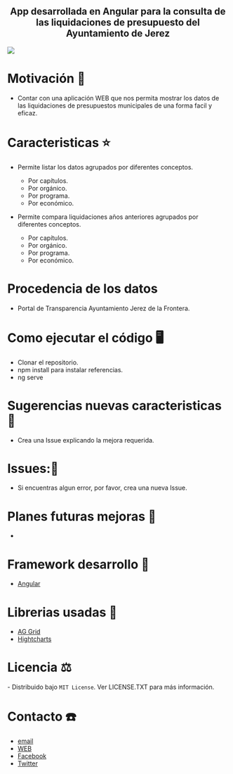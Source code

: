 <h2 style ="text-align: center"> App desarrollada en Angular para la consulta de las liquidaciones de presupuesto del Ayuntamiento de Jerez</h2>
<img style="display: block; margin-left: auto; margin-right: auto;" src='https://res.cloudinary.com/dabrencx7/image/upload/v1688099735/Presupuestos/2023.06.30_weqr83.jpg'/>

# Motivación 💪

<ul>
  <li>Contar con una aplicación WEB que nos permita mostrar los datos de las liquidaciones de presupuestos municipales de una forma facil y eficaz.</li>
  </li>
 </ul>

# Caracteristicas ⭐

<ul>
  <li>Permite listar los datos agrupados por diferentes conceptos.</li>
  <ul>
          <li>Por capítulos.</li>
          <li>Por orgánico.</li>
          <li>Por programa.</li>
          <li>Por económico.</li>
      </ul>
    </ul>
<ul>
     <li>Permite compara liquidaciones años anteriores agrupados por diferentes conceptos.</li>
  <ul>
          <li>Por capítulos.</li>
          <li>Por orgánico.</li>
          <li>Por programa.</li>
          <li>Por económico.</li>
      </ul>
    </ul>

# Procedencia de los datos

-   Portal de Transparencia Ayuntamiento Jerez de la Frontera.

# Como ejecutar el código 🖥

-   Clonar el repositorio.
-   npm install para instalar referencias.
-   ng serve

# Sugerencias nuevas caracteristicas💎

-   Crea una Issue explicando la mejora requerida.

# Issues:🐛

-   Si encuentras algun error, por favor, crea una nueva Issue.

# Planes futuras mejoras 📆

-

# Framework desarrollo 🚀

-   [Angular](https://angular.io)

# Librerias usadas 📖

-   <a href= 'https://www.ag-grid.com/' target="_blank"> AG Grid</a>
-   <a href= 'https://www.highcharts.com/' target="_blank"> Hightcharts</a>

# Licencia ⚖

️- Distribuido bajo `MIT License`. Ver LICENSE.TXT para más información.

# Contacto ☎️

-   <a href= 'mailto:info@ocmjerez.org'> email </a>
-   <a href= 'https://w.ocmjerez.org' target="_blank"> WEB</a>
-   <a href= 'https://www.facebook.com/OcmJerez/'> Facebook </a>
-   <a href= 'https://twitter.com/ocmjerez'> Twitter </a>

